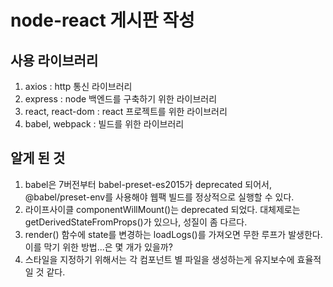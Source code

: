 # node-react 게시판 작성

## 사용 라이브러리
1. axios : http 통신 라이브러리
2. express : node 백엔드를 구축하기 위한 라이브러리
3. react, react-dom : react 프로젝트를 위한 라이브러리
4. babel, webpack : 빌드를 위한 라이브러리

## 알게 된 것
1. babel은 7버전부터 babel-preset-es2015가 deprecated 되어서, @babel/preset-env를 사용해야 웹팩 빌드를 정상적으로 실행할 수 있다.
2. 라이프사이클 componentWillMount()는 deprecated 되었다. 대체제로는 getDerivedStateFromProps()가 있으나, 성질이 좀 다르다.
3. render() 함수에 state를 변경하는 loadLogs()를 가져오면 무한 루프가 발생한다. 이를 막기 위한 방법...은 몇 개가 있을까?
4. 스타일을 지정하기 위해서는 각 컴포넌트 별 파일을 생성하는게 유지보수에 효율적일 것 같다.